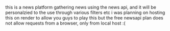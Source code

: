 this is a news platform gathering news using the news api, and it will be personalzied to the use through various filters etc
i was planning on hosting this on render to allow you guys to play this but the free newsapi plan does not allow requests from a browser, only from local host :(
